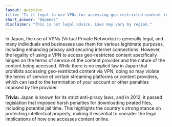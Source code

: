 ```yaml
---
layout: question
title: "Is it legal to use VPNs for accessing geo-restricted content in Tokyo, Japan?"
short_answer: "Depends"
disclaimer: "This is not legal advice. Laws may vary by region."
---
```


In Japan, the use of VPNs (Virtual Private Networks) is generally legal, and many individuals and businesses use them for various legitimate purposes, including enhancing privacy and securing internet connections. However, the legality of using a VPN to access geo-restricted content specifically hinges on the terms of service of the content provider and the nature of the content being accessed. While there is no explicit law in Japan that prohibits accessing geo-restricted content via VPN, doing so may violate the terms of service of certain streaming platforms or content providers, which can lead to the termination of your account or other penalties imposed by the provider.

**Trivia:** Japan is known for its strict anti-piracy laws, and in 2012, it passed legislation that imposed harsh penalties for downloading pirated files, including potential jail time. This highlights the country's strong stance on protecting intellectual property, making it essential to consider the legal implications of how one accesses content online.
